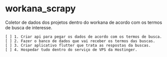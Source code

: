 # workana_scrapy

Coletor de dados dos projetos dentro do workana de acordo com os termos de busca de interesse.

    [ ] 1. Criar api para pegar os dados de acordo com os termos de busca.
    [ ] 2. Fazer o banco de dados que vai receber os termos das buscas.
    [ ] 3. Criar aplicativo flutter que trata as respostas da buscas.
    [ ] 4. Hospedar tudo dentro do serviço de VPS da Hostinger.
